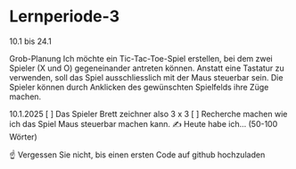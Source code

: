 # Lernperiode-3

10.1 bis 24.1

Grob-Planung
Ich möchte ein Tic-Tac-Toe-Spiel erstellen, bei dem zwei Spieler (X und O) gegeneinander antreten können. Anstatt eine Tastatur zu verwenden,
soll das Spiel ausschliesslich mit der Maus steuerbar sein. Die Spieler können durch Anklicken des gewünschten Spielfelds ihre Züge machen.

10.1.2025
[ ] Das Spieler Brett zeichner also 3 x 3
[ ] Recherche machen wie ich das Spiel Maus steuerbar machen kann.
✍️ Heute habe ich... (50-100 Wörter)

☝️ Vergessen Sie nicht, bis einen ersten Code auf github hochzuladen
